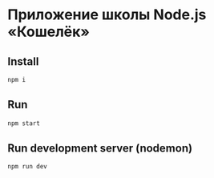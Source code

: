 # Приложение школы Node.js «Кошелёк»

## Install
```sh
npm i
```

## Run
```sh
npm start
```

## Run development server (nodemon)
```sh
npm run dev
```
